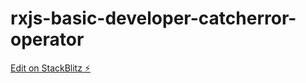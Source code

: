 # rxjs-basic-developer-catcherror-operator

[Edit on StackBlitz ⚡️](https://stackblitz.com/edit/rxjs-basic-developer-catcherror-operator)